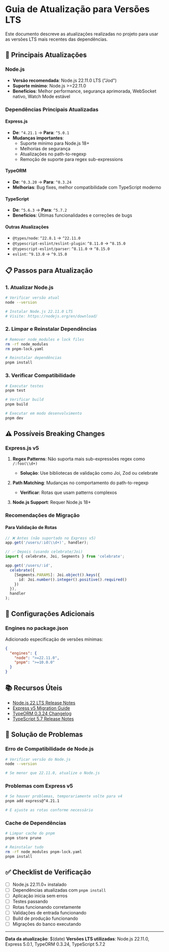 # Guia de Atualização para Versões LTS

Este documento descreve as atualizações realizadas no projeto para usar as versões LTS mais recentes das dependências.

## 🚀 Principais Atualizações

### Node.js
- **Versão recomendada**: Node.js 22.11.0 LTS ("Jod")
- **Suporte mínimo**: Node.js >=22.11.0
- **Benefícios**: Melhor performance, segurança aprimorada, WebSocket nativo, Watch Mode estável

### Dependências Principais Atualizadas

#### Express.js
- **De**: `^4.21.1` → **Para**: `^5.0.1`
- **Mudanças importantes**:
  - Suporte mínimo para Node.js 18+
  - Melhorias de segurança
  - Atualizações no path-to-regexp
  - Remoção de suporte para regex sub-expressions

#### TypeORM
- **De**: `^0.3.20` → **Para**: `^0.3.24`
- **Melhorias**: Bug fixes, melhor compatibilidade com TypeScript moderno

#### TypeScript
- **De**: `^5.6.3` → **Para**: `^5.7.2`
- **Benefícios**: Últimas funcionalidades e correções de bugs

#### Outras Atualizações
- `@types/node`: `^22.8.1` → `^22.11.0`
- `@typescript-eslint/eslint-plugin`: `^8.11.0` → `^8.15.0`
- `@typescript-eslint/parser`: `^8.11.0` → `^8.15.0`
- `eslint`: `^9.13.0` → `^9.15.0`

## 📋 Passos para Atualização

### 1. Atualizar Node.js
```bash
# Verificar versão atual
node --version

# Instalar Node.js 22.11.0 LTS
# Visite: https://nodejs.org/en/download/
```

### 2. Limpar e Reinstalar Dependências
```bash
# Remover node_modules e lock files
rm -rf node_modules
rm pnpm-lock.yaml

# Reinstalar dependências
pnpm install
```

### 3. Verificar Compatibilidade
```bash
# Executar testes
pnpm test

# Verificar build
pnpm build

# Executar em modo desenvolvimento
pnpm dev
```

## ⚠️ Possíveis Breaking Changes

### Express.js v5
1. **Regex Patterns**: Não suporta mais sub-expressões regex como `/:foo(\\d+)`
   - **Solução**: Use bibliotecas de validação como Joi, Zod ou celebrate

2. **Path Matching**: Mudanças no comportamento do path-to-regexp
   - **Verificar**: Rotas que usam patterns complexos

3. **Node.js Support**: Requer Node.js 18+

### Recomendações de Migração

#### Para Validação de Rotas
```typescript
// ❌ Antes (não suportado no Express v5)
app.get('/users/:id(\\d+)', handler);

// ✅ Depois (usando celebrate/Joi)
import { celebrate, Joi, Segments } from 'celebrate';

app.get('/users/:id', 
  celebrate({
    [Segments.PARAMS]: Joi.object().keys({
      id: Joi.number().integer().positive().required()
    })
  }),
  handler
);
```

## 🔧 Configurações Adicionais

### Engines no package.json
Adicionado especificação de versões mínimas:
```json
{
  "engines": {
    "node": ">=22.11.0",
    "pnpm": ">=10.0.0"
  }
}
```

## 📚 Recursos Úteis

- [Node.js 22 LTS Release Notes](https://nodejs.org/en/blog/release/v22.11.0)
- [Express v5 Migration Guide](https://expressjs.com/en/guide/migrating-5.html)
- [TypeORM 0.3.24 Changelog](https://github.com/typeorm/typeorm/releases/tag/0.3.24)
- [TypeScript 5.7 Release Notes](https://devblogs.microsoft.com/typescript/announcing-typescript-5-7/)

## 🐛 Solução de Problemas

### Erro de Compatibilidade de Node.js
```bash
# Verificar versão do Node.js
node --version

# Se menor que 22.11.0, atualize o Node.js
```

### Problemas com Express v5
```bash
# Se houver problemas, temporariamente volte para v4
pnpm add express@^4.21.1

# E ajuste as rotas conforme necessário
```

### Cache de Dependências
```bash
# Limpar cache do pnpm
pnpm store prune

# Reinstalar tudo
rm -rf node_modules pnpm-lock.yaml
pnpm install
```

## ✅ Checklist de Verificação

- [ ] Node.js 22.11.0+ instalado
- [ ] Dependências atualizadas com `pnpm install`
- [ ] Aplicação inicia sem erros
- [ ] Testes passando
- [ ] Rotas funcionando corretamente
- [ ] Validações de entrada funcionando
- [ ] Build de produção funcionando
- [ ] Migrações do banco executando

---

**Data da atualização**: $(date)
**Versões LTS utilizadas**: Node.js 22.11.0, Express 5.0.1, TypeORM 0.3.24, TypeScript 5.7.2